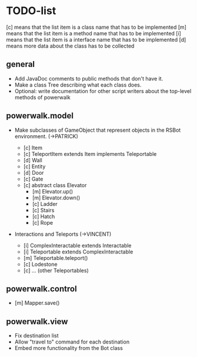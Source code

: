 TODO-list
=========

[c] means that the list item is a class name that has to be implemented
[m] means that the list item is a method name that has to be implemented
[i] means that the list item is a interface name that has to be implemented
[d] means more data about the class has to be collected

general
-------
- Add JavaDoc comments to public methods that don't have it.
- Make a class Tree describing what each class does.
- Optional: write documentation for other script writers about the top-level methods of powerwalk

powerwalk.model
-----------------
- Make subclasses of GameObject that represent objects in the RSBot environment. (->PATRICK)
    - [c] Item
    - [c] TeleportItem extends Item implements Teleportable
    - [d] Wall 
    - [c] Entity
    - [d] Door
    - [c] Gate
    - [c] abstract class Elevator 
        - [m] Elevator.up()
        - [m] Elevator.down()
        - [c] Ladder 
        - [c] Stairs 
        - [c] Hatch 
        - [c] Rope

- Interactions and Teleports (->VINCENT)
    - [i] ComplexInteractable extends Interactable
    - [i] Teleportable extends ComplexInteractable
    - [m] Teleportable.teleport()
    - [c] Lodestone
    - [c] ... (other Teleportables)

powerwalk.control
-----------------
- [m] Mapper.save()

powerwalk.view
--------------
- Fix destination list
- Allow "travel to" command for each destination
- Embed more functionality from the Bot class
